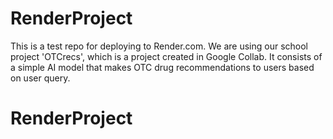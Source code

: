 # RenderProject
This is a test repo for deploying to Render.com. We are using our school project 'OTCrecs', which is a project created in Google Collab. It consists of a simple AI model that makes OTC drug recommendations to users based on user query.
# RenderProject
